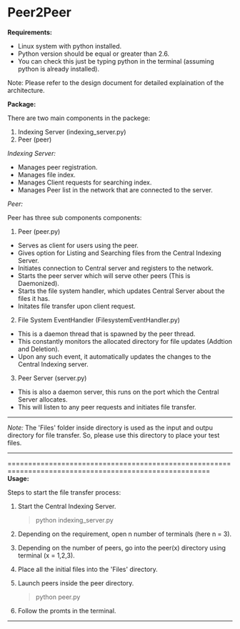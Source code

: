 Peer2Peer
=======================================================================================================
**Requirements:**

- Linux system with python installed.
- Python version should be equal or greater than 2.6.
- You can check this just be typing python in the terminal (assuming python is already installed).

Note: Please refer to the design document for detailed explaination of the architecture.

**Package:**

There are two main components in the packege:

1) Indexing Server (indexing_server.py)
2) Peer (peer)

*Indexing Server:*

- Manages peer registration.
- Manages file index.
- Manages Client requests for searching index.
- Manages Peer list in the network that are connected to the server.

*Peer:*
	
Peer has three sub components components:

1) 	Peer (peer.py)
- Serves as client for users using the peer.
- Gives option for Listing and Searching files from the Central Indexing Server.
- Initiates connection to Central server and registers to the network.
- Starts the peer server which will serve other peers (This is Daemonized).
- Starts the file system handler, which updates Central Server about the files it has.
- Initates file transfer upon client request.

2)  File System EventHandler (FilesystemEventHandler.py)
- This is a daemon thread that is spawned by the peer thread.
- This constantly monitors the allocated directory for file updates (Addtion and Deletion).
- Upon any such event, it automatically updates the changes to the Central Indexing server.

3) 	Peer Server	(server.py)
- This is also a daemon server, this runs on the port which the Central Server allocates.
- This will listen to any peer requests and initiates file transfer.
			
*******************************************************************************************************
*Note:* The 'Files' folder inside directory is used as the input and outpu directory for file transfer. 
      So, please use this directory to place your test files.                                         
*******************************************************************************************************
     

=======================================================================================================
**Usage:**


Steps to start the file transfer process:

1. Start the Central Indexing Server.

   > python indexing_server.py

2. Depending on the requirement, open n number of terminals (here n = 3).
3. Depending on the number of peers, go into the peer(x) directory using terminal (x = 1,2,3).
4. Place all the initial files into the 'Files' directory.
5. Launch peers inside the peer directory.
 
   > python peer.py

6. Follow the promts in the terminal.

*******************************************************************************************************



    
